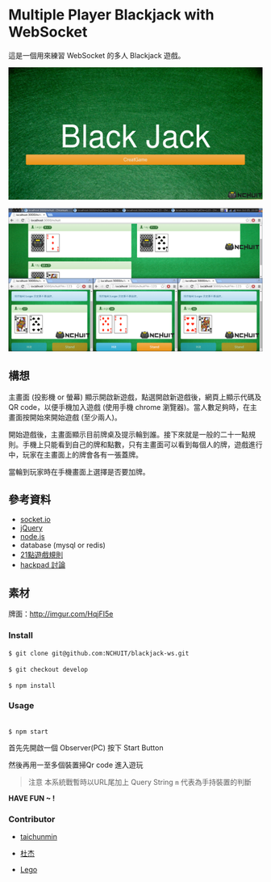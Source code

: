 # Multiple Player Blackjack with WebSocket

這是一個用來練習 WebSocket 的多人 Blackjack 遊戲。

![img](public/img/bj-1.png)

![img](public/img/bs-5.png)

## 構想

主畫面 (投影機 or 螢幕) 顯示開啟新遊戲，點選開啟新遊戲後，網頁上顯示代碼及 QR code，以便手機加入遊戲 (使用手機 chrome 瀏覽器)。當人數足夠時，在主畫面按開始來開始遊戲 (至少兩人)。

開始遊戲後，主畫面顯示目前牌桌及提示輪到誰。接下來就是一般的二十一點規則。手機上只能看到自己的牌和點數，只有主畫面可以看到每個人的牌，遊戲進行中，玩家在主畫面上的牌會各有一張蓋牌。

當輪到玩家時在手機畫面上選擇是否要加牌。

## 參考資料

* [socket.io](http://socket.io/)
* [jQuery](https://jquery.com/)
* [node.js](https://nodejs.org/)
* database (mysql or redis)
* [21點遊戲規則](https://zh.wikipedia.org/wiki/%E5%BB%BF%E4%B8%80%E9%BB%9E)
* [hackpad 討論](https://nchuit.hackpad.com/blackjack-ws-Pnqo7KL9Hkx)

## 素材

牌面：<http://imgur.com/HqjFI5e>

### Install 

```
$ git clone git@github.com:NCHUIT/blackjack-ws.git

$ git checkout develop

$ npm install

```

### Usage

```

$ npm start

```

首先先開啟一個 Observer(PC) 按下 Start Button

然後再用一至多個裝置掃Qr code 進入遊玩

> 注意 本系統戰暫時以URL尾加上 Query String `m` 代表為手持裝置的判斷

**HAVE FUN ~ !**

### Contributor

- [taichunmin](http://taichunmin.idv.tw/)

- [杜杰](http://nyannyan.space/)

- [Lego](http://qas612820704.github.io/)
